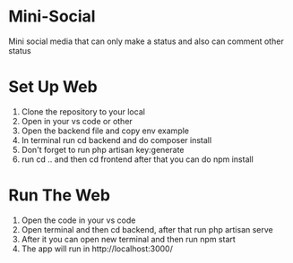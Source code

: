 # Mini-Social
Mini social media that can only make a status and also can comment other status

# Set Up Web
1. Clone the repository to your local
2. Open in your vs code or other
3. Open the backend file and copy env example 
4. In terminal run cd backend and do composer install
5. Don't forget to run php artisan key:generate
6. run cd .. and then cd frontend after that you can do npm install

# Run The Web
1. Open the code in your vs code
2. Open terminal and then cd backend, after that run php artisan serve
3. After it you can open new terminal and then run npm start
4. The app will run in http://localhost:3000/
